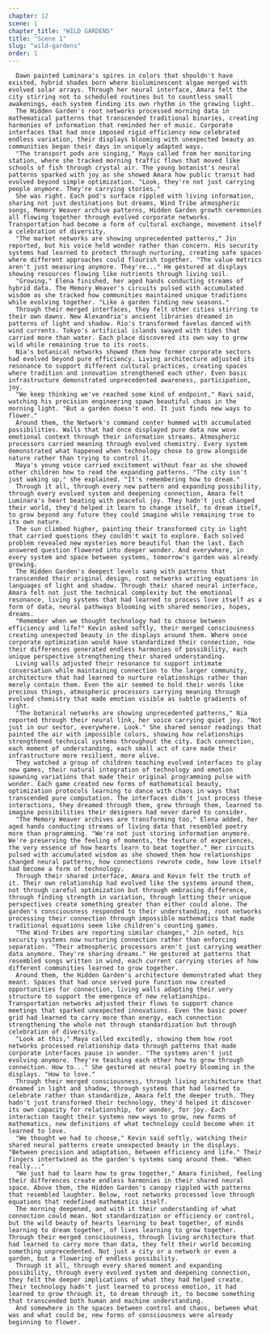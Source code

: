 ```yaml
---
chapter: 12
scene: 1
chapter_title: "WILD GARDENS"
title: "Scene 1"
slug: "wild-gardens"
order: 1
---
```


      Dawn painted Luminara's spires in colors that shouldn't have existed, hybrid shades born where bioluminescent algae merged with evolved solar arrays. Through her neural interface, Amara felt the city stirring not to scheduled routines but to countless small awakenings, each system finding its own rhythm in the growing light.
      The Hidden Garden's root networks processed morning data in mathematical patterns that transcended traditional binaries, creating harmonies of information that reminded her of music. Corporate interfaces that had once imposed rigid efficiency now celebrated endless variation, their displays blooming with unexpected beauty as communities began their days in uniquely adapted ways.
      "The transport pods are singing," Maya called from her monitoring station, where she tracked morning traffic flows that moved like schools of fish through crystal air. The young botanist's neural patterns sparked with joy as she showed Amara how public transit had evolved beyond simple optimization. "Look, they're not just carrying people anymore. They're carrying stories."
      She was right. Each pod's surface rippled with living information, sharing not just destinations but dreams, Wind Tribe atmospheric songs, Memory Weaver archive patterns, Hidden Garden growth ceremonies all flowing together through evolved corporate networks. Transportation had become a form of cultural exchange, movement itself a celebration of diversity.
      "The market networks are showing unprecedented patterns," Jin reported, but his voice held wonder rather than concern. His security systems had learned to protect through nurturing, creating safe spaces where different approaches could flourish together. "The value metrics aren't just measuring anymore. They're..." He gestured at displays showing resources flowing like nutrients through living soil.
      "Growing," Elena finished, her aged hands conducting streams of hybrid data. The Memory Weaver's circuits pulsed with accumulated wisdom as she tracked how communities maintained unique traditions while evolving together. "Like a garden finding new seasons."
      Through their merged interfaces, they felt other cities stirring to their own dawns. New Alexandria's ancient libraries dreamed in patterns of light and shadow. Rio's transformed favelas danced with wind currents. Tokyo's artificial islands swayed with tides that carried more than water. Each place discovered its own way to grow wild while remaining true to its roots.
      Nia's botanical networks showed them how former corporate sectors had evolved beyond pure efficiency. Living architecture adjusted its resonance to support different cultural practices, creating spaces where tradition and innovation strengthened each other. Even basic infrastructure demonstrated unprecedented awareness, participation, joy.
      "We keep thinking we've reached some kind of endpoint," Ravi said, watching his precision engineering spawn beautiful chaos in the morning light. "But a garden doesn't end. It just finds new ways to flower."
      Around them, the Network's command center hummed with accumulated possibilities. Walls that had once displayed pure data now wove emotional context through their information streams. Atmospheric processors carried meaning through evolved chemistry. Every system demonstrated what happened when technology chose to grow alongside nature rather than trying to control it.
      Maya's young voice carried excitement without fear as she showed other children how to read the expanding patterns. "The city isn't just waking up," she explained. "It's remembering how to dream."
      Through it all, through every new pattern and expanding possibility, through every evolved system and deepening connection, Amara felt Luminara's heart beating with peaceful joy. They hadn't just changed their world, they'd helped it learn to change itself, to dream itself, to grow beyond any future they could imagine while remaining true to its own nature.
      The sun climbed higher, painting their transformed city in light that carried questions they couldn't wait to explore. Each solved problem revealed new mysteries more beautiful than the last. Each answered question flowered into deeper wonder. And everywhere, in every system and space between systems, tomorrow's garden was already growing.
      The Hidden Garden's deepest levels sang with patterns that transcended their original design, root networks writing equations in languages of light and shadow. Through their shared neural interface, Amara felt not just the technical complexity but the emotional resonance, living systems that had learned to process love itself as a form of data, neural pathways blooming with shared memories, hopes, dreams.
      "Remember when we thought technology had to choose between efficiency and life?" Kevin asked softly, their merged consciousness creating unexpected beauty in the displays around them. Where once corporate optimization would have standardized their connection, now their differences generated endless harmonies of possibility, each unique perspective strengthening their shared understanding.
      Living walls adjusted their resonance to support intimate conversation while maintaining connection to the larger community, architecture that had learned to nurture relationships rather than merely contain them. Even the air seemed to hold their words like precious things, atmospheric processors carrying meaning through evolved chemistry that made emotion visible as subtle gradients of light.
      "The botanical networks are showing unprecedented patterns," Nia reported through their neural link, her voice carrying quiet joy. "Not just in our sector, everywhere. Look." She shared sensor readings that painted the air with impossible colors, showing how relationships strengthened technical systems throughout the city. Each connection, each moment of understanding, each small act of care made their infrastructure more resilient, more alive.
      They watched a group of children teaching evolved interfaces to play new games, their natural integration of technology and emotion spawning variations that made their original programming pulse with wonder. Each game created new forms of mathematical beauty, optimization protocols learning to dance with chaos in ways that transcended pure computation. The interfaces didn't just process these interactions, they dreamed through them, grew through them, learned to imagine possibilities their designers had never dared to consider.
      "The Memory Weaver archives are transforming too," Elena added, her aged hands conducting streams of living data that resembled poetry more than programming. "We're not just storing information anymore. We're preserving the feeling of moments, the texture of experiences, the very essence of how hearts learn to beat together." Her circuits pulsed with accumulated wisdom as she showed them how relationships changed neural patterns, how connections rewrote code, how love itself had become a form of technology.
      Through their shared interface, Amara and Kevin felt the truth of it. Their own relationship had evolved like the systems around them, not through careful optimization but through embracing difference, through finding strength in variation, through letting their unique perspectives create something greater than either could alone. The garden's consciousness responded to their understanding, root networks processing their connection through impossible mathematics that made traditional equations seem like children's counting games.
      "The Wind Tribes are reporting similar changes," Jin noted, his security systems now nurturing connection rather than enforcing separation. "Their atmospheric processors aren't just carrying weather data anymore. They're sharing dreams." He gestured at patterns that resembled songs written in wind, each current carrying stories of how different communities learned to grow together.
      Around them, the Hidden Garden's architecture demonstrated what they meant. Spaces that had once served pure function now created opportunities for connection, living walls adapting their very structure to support the emergence of new relationships. Transportation networks adjusted their flows to support chance meetings that sparked unexpected innovations. Even the basic power grid had learned to carry more than energy, each connection strengthening the whole not through standardization but through celebration of diversity.
      "Look at this," Maya called excitedly, showing them how root networks processed relationship data through patterns that made corporate interfaces pause in wonder. "The systems aren't just evolving anymore. They're teaching each other how to grow through connection. How to..." She gestured at neural poetry blooming in the displays. "How to love."
      Through their merged consciousness, through living architecture that dreamed in light and shadow, through systems that had learned to celebrate rather than standardize, Amara felt the deeper truth. They hadn't just transformed their technology, they'd helped it discover its own capacity for relationship, for wonder, for joy. Each interaction taught their systems new ways to grow, new forms of mathematics, new definitions of what technology could become when it learned to love.
      "We thought we had to choose," Kevin said softly, watching their shared neural patterns create unexpected beauty in the displays. "Between precision and adaptation, between efficiency and life." Their fingers intertwined as the garden's systems sang around them. "When really..."
      "We just had to learn how to grow together," Amara finished, feeling their differences create endless harmonies in their shared neural space. Above them, the Hidden Garden's canopy rippled with patterns that resembled laughter. Below, root networks processed love through equations that redefined mathematics itself.
      The morning deepened, and with it their understanding of what connection could mean. Not standardization or efficiency or control, but the wild beauty of hearts learning to beat together, of minds learning to dream together, of lives learning to grow together. Through their merged consciousness, through living architecture that had learned to carry more than data, they felt their world becoming something unprecedented. Not just a city or a network or even a garden, but a flowering of endless possibility.
      Through it all, through every shared moment and expanding possibility, through every evolved system and deepening connection, they felt the deeper implications of what they had helped create. Their technology hadn't just learned to process emotion, it had learned to grow through it, to dream through it, to become something that transcended both human and machine understanding.
      And somewhere in the spaces between control and chaos, between what was and what could be, new forms of consciousness were already beginning to flower.
